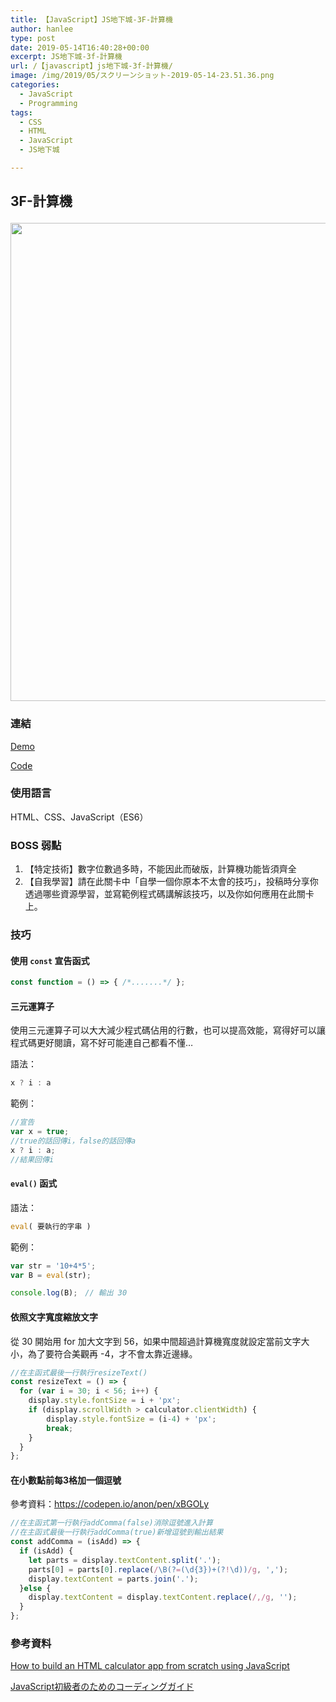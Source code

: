```yaml
---
title: 【JavaScript】JS地下城-3F-計算機
author: hanlee
type: post
date: 2019-05-14T16:40:28+00:00
excerpt: JS地下城-3f-計算機
url: /【javascript】js地下城-3f-計算機/
image: /img/2019/05/スクリーンショット-2019-05-14-23.51.36.png
categories:
  - JavaScript
  - Programming
tags:
  - CSS
  - HTML
  - JavaScript
  - JS地下城

---
```

## 3F-計算機<figure class="wp-block-image">

<img loading="lazy" width="823" height="765" src="https://blog.hanlee.co/wp-content/uploads/2019/05/スクリーンショット-2019-05-14-23.51.36.png" alt="" class="wp-image-242" srcset="https://blog.hanlee.co/wp-content/uploads/2019/05/スクリーンショット-2019-05-14-23.51.36.png 823w, https://blog.hanlee.co/wp-content/uploads/2019/05/スクリーンショット-2019-05-14-23.51.36-300x279.png 300w, https://blog.hanlee.co/wp-content/uploads/2019/05/スクリーンショット-2019-05-14-23.51.36-768x714.png 768w" sizes="(max-width: 823px) 100vw, 823px" /> </figure> 

### 連結

[Demo][1]

[Code][2]

### 使用語言

HTML、CSS、JavaScript（ES6）

### BOSS 弱點

  1. 【特定技術】數字位數過多時，不能因此而破版，計算機功能皆須齊全
  2. 【自我學習】請在此關卡中「自學一個你原本不太會的技巧」，投稿時分享你透過哪些資源學習，並寫範例程式碼講解該技巧，以及你如何應用在此關卡上。

### 技巧

#### 使用 `const` 宣告函式

```js
const function = () => { /*.......*/ };
```

#### 三元運算子

使用三元運算子可以大大減少程式碼佔用的行數，也可以提高效能，寫得好可以讓程式碼更好閱讀，寫不好可能連自己都看不懂&#8230;

語法：

```js
x ? i : a
```

範例：

```js
//宣告
var x = true;
//true的話回傳i，false的話回傳a
x ? i : a;
//結果回傳i
```

#### `eval()` 函式

語法：

```js
eval( 要執行的字串 )
```

範例：

```js
var str = '10+4*5'; 
var B = eval(str);

console.log(B);　// 輸出 30
```

#### 依照文字寬度縮放文字

從 30 開始用 for 加大文字到 56，如果中間超過計算機寬度就設定當前文字大小，為了要符合美觀再 -4，才不會太靠近邊緣。

```js
//在主函式最後一行執行resizeText()
const resizeText = () => {
  for (var i = 30; i < 56; i++) {
    display.style.fontSize = i + 'px';
    if (display.scrollWidth > calculator.clientWidth) {
        display.style.fontSize = (i-4) + 'px';
        break;
    }
  }
};
```

#### 在小數點前每3格加一個逗號

參考資料：<https://codepen.io/anon/pen/xBGOLy>

```js
//在主函式第一行執行addComma(false)消除逗號進入計算
//在主函式最後一行執行addComma(true)新增逗號到輸出結果
const addComma = (isAdd) => {
  if (isAdd) {
    let parts = display.textContent.split('.');
    parts[0] = parts[0].replace(/\B(?=(\d{3})+(?!\d))/g, ',');
    display.textContent = parts.join('.');
  }else {
    display.textContent = display.textContent.replace(/,/g, '');
  }
};
```

### 參考資料

<a rel="noreferrer noopener" aria-label=" (新しいタブで開く)" href="https://medium.freecodecamp.org/how-to-build-an-html-calculator-app-from-scratch-using-javascript-4454b8714b98" target="_blank">How to build an HTML calculator app from scratch using JavaScript</a>

<a href="https://qiita.com/raccy/items/bf590d3c10c3f1a2846b" target="_blank" rel="noreferrer noopener" aria-label=" (新しいタブで開く)">JavaScript初級者のためのコーディングガイド</a>

 [1]: https://hannoeru.github.io/js-calculator/
 [2]: https://github.com/hannoeru/js-calculator